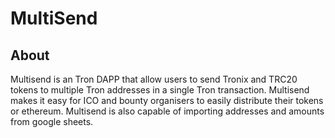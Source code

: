 # MultiSend

## About

Multisend is an Tron DAPP that allow users to send Tronix and TRC20 tokens to multiple Tron addresses in a single Tron transaction. Multisend makes it easy for ICO and bounty organisers to easily distribute their tokens or ethereum. Multisend is also capable of importing addresses and amounts from google sheets.
